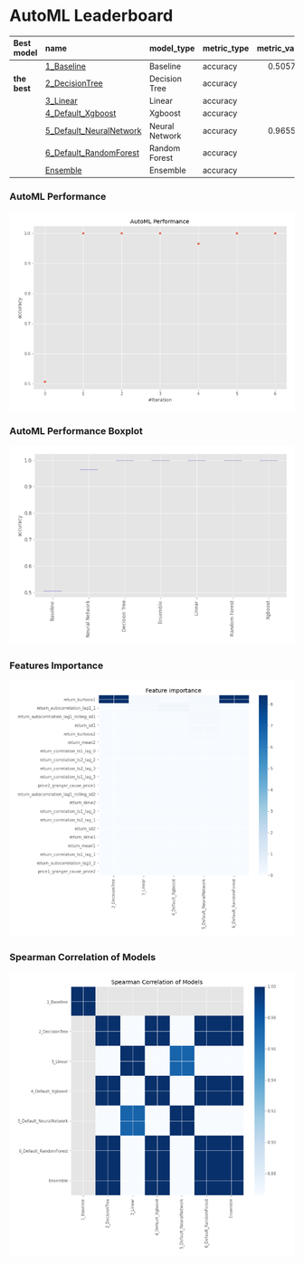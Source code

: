 # AutoML Leaderboard

| Best model   | name                                                         | model_type     | metric_type   |   metric_value |   train_time |
|:-------------|:-------------------------------------------------------------|:---------------|:--------------|---------------:|-------------:|
|              | [1_Baseline](1_Baseline/README.md)                           | Baseline       | accuracy      |       0.505747 |         0.89 |
| **the best** | [2_DecisionTree](2_DecisionTree/README.md)                   | Decision Tree  | accuracy      |       1        |         4.66 |
|              | [3_Linear](3_Linear/README.md)                               | Linear         | accuracy      |       1        |         3.83 |
|              | [4_Default_Xgboost](4_Default_Xgboost/README.md)             | Xgboost        | accuracy      |       1        |         4.63 |
|              | [5_Default_NeuralNetwork](5_Default_NeuralNetwork/README.md) | Neural Network | accuracy      |       0.965517 |         2.62 |
|              | [6_Default_RandomForest](6_Default_RandomForest/README.md)   | Random Forest  | accuracy      |       1        |         9.41 |
|              | [Ensemble](Ensemble/README.md)                               | Ensemble       | accuracy      |       1        |         0.25 |

### AutoML Performance
![AutoML Performance](ldb_performance.png)

### AutoML Performance Boxplot
![AutoML Performance Boxplot](ldb_performance_boxplot.png)

### Features Importance
![features importance across models](features_heatmap.png)



### Spearman Correlation of Models
![models spearman correlation](correlation_heatmap.png)


